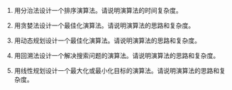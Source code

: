 

1. 用分治法设计一个排序演算法。请说明演算法的时间复杂度。

2. 用贪婪法设计一个最佳化演算法。请说明演算法的思路和复杂度。

3. 用动态规划设计一个最佳化演算法。请说明演算法的思路和复杂度。

4. 用回溯法设计一个解决搜索问题的演算法。请说明演算法的思路和复杂度。

5. 用线性规划设计一个最大化或最小化目标的演算法。请说明演算法的思路和复杂度。